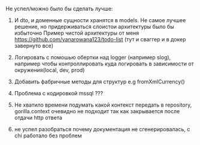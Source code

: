 Не успел/можно было бы сделать лучше:


1) И dto, и доменные сущности хранятся в models. Не самое лучшее решение, 
но придерживаться слоистои архитектуры было бы избыточно
   Пример чистой архитектуры от меня https://github.com/yanarowana123/todo-list (тут и сваггер и в докер завернуто все)

2) Логировать с помошью обертки над logger (например slog), 
например чтобы контроллировать куда логировать в зависимости от окружения(local, dev, prod)

3) Добавить фабричные методы для структур e.g fromXmlCurrency()

4) Проблема с кодировкой mssql ???

5) Не хватило времени подумать какой контекст передать в repository, gorilla.context очевидно не подходит
так как закрывается после отдачи http ответа

6) не успел разобраться почему документация не сгенерировалась, с chi работало без проблем 
